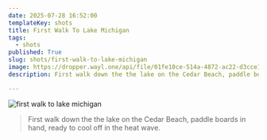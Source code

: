 ```yaml
---
date: 2025-07-28 16:52:00
templateKey: shots
title: First Walk To Lake Michigan
tags:
  - shots
published: True
slug: shots/first-walk-to-lake-michigan
image: https://dropper.wayl.one/api/file/01fe10ce-514a-4872-ac22-d3cce1b1b6bc.png
description: First walk down the the lake on the Cedar Beach, paddle boards in hand, ready to cool off in the heat wave.

---
```


![first walk to lake michigan](https://dropper.wayl.one/api/file/01fe10ce-514a-4872-ac22-d3cce1b1b6bc.png)

> First walk down the the lake on the Cedar Beach, paddle boards in hand, ready to cool off in the heat wave.
